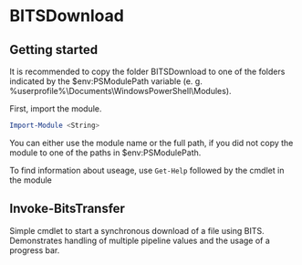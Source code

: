 # BITSDownload

## Getting started

It is recommended to copy the folder BITSDownload to one of the folders indicated by the $env:PSModulePath variable (e. g. %userprofile%\Documents\WindowsPowerShell\Modules).

First, import the module.

````powershell
Import-Module <String>
````

You can either use the module name or the full path, if you did not copy the module to one of the paths in $env:PSModulePath.

To find information about useage, use ```Get-Help``` followed by the cmdlet in the module

## Invoke-BitsTransfer

Simple cmdlet to start a synchronous download of a file using BITS. Demonstrates handling of multiple pipeline values and the usage of a progress bar.